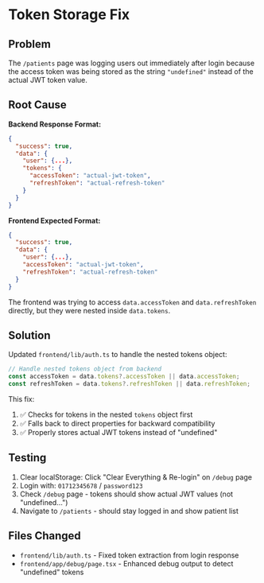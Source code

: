 # Token Storage Fix

## Problem
The `/patients` page was logging users out immediately after login because the access token was being stored as the string `"undefined"` instead of the actual JWT token value.

## Root Cause
**Backend Response Format:**
```json
{
  "success": true,
  "data": {
    "user": {...},
    "tokens": {
      "accessToken": "actual-jwt-token",
      "refreshToken": "actual-refresh-token"
    }
  }
}
```

**Frontend Expected Format:**
```json
{
  "success": true,
  "data": {
    "user": {...},
    "accessToken": "actual-jwt-token",
    "refreshToken": "actual-refresh-token"
  }
}
```

The frontend was trying to access `data.accessToken` and `data.refreshToken` directly, but they were nested inside `data.tokens`.

## Solution
Updated `frontend/lib/auth.ts` to handle the nested tokens object:

```typescript
// Handle nested tokens object from backend
const accessToken = data.tokens?.accessToken || data.accessToken;
const refreshToken = data.tokens?.refreshToken || data.refreshToken;
```

This fix:
1. ✅ Checks for tokens in the nested `tokens` object first
2. ✅ Falls back to direct properties for backward compatibility
3. ✅ Properly stores actual JWT tokens instead of "undefined"

## Testing
1. Clear localStorage: Click "Clear Everything & Re-login" on `/debug` page
2. Login with: `01712345678` / `password123`
3. Check `/debug` page - tokens should show actual JWT values (not "undefined...")
4. Navigate to `/patients` - should stay logged in and show patient list

## Files Changed
- `frontend/lib/auth.ts` - Fixed token extraction from login response
- `frontend/app/debug/page.tsx` - Enhanced debug output to detect "undefined" tokens
